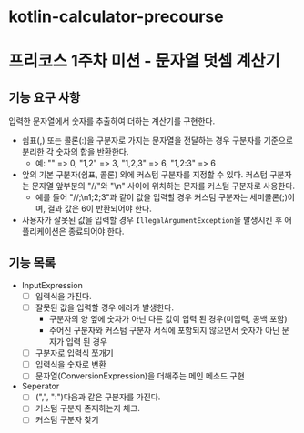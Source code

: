 # kotlin-calculator-precourse
# 프리코스 1주차 미션 - 문자열 덧셈 계산기

## 기능 요구 사항
입력한 문자열에서 숫자를 추출하여 더하는 계산기를 구현한다.

- 쉼표(,) 또는 콜론(:)을 구분자로 가지는 문자열을 전달하는 경우 구분자를 기준으로 분리한 각 숫자의 합을 반환한다.
  - 예: "" => 0, "1,2" => 3, "1,2,3" => 6, "1,2:3" => 6
- 앞의 기본 구분자(쉼표, 콜론) 외에 커스텀 구분자를 지정할 수 있다. 커스텀 구분자는 문자열 앞부분의 "//"와 "\n" 사이에 위치하는 문자를 커스텀 구분자로 사용한다.
  - 예를 들어 "//;\n1;2;3"과 같이 값을 입력할 경우 커스텀 구분자는 세미콜론(;)이며, 결과 값은 6이 반환되어야 한다.
- 사용자가 잘못된 값을 입력할 경우 `IllegalArgumentException`을 발생시킨 후 애플리케이션은 종료되어야 한다.

## 기능 목록
- InputExpression
  - [ ] 입력식을 가진다.
  - [ ] 잘못된 값을 입력할 경우 에러가 발생한다.
    - 구분자의 양 옆에 숫자가 아닌 다른 값이 입력 된 경우(미입력, 공백 포함)
    - 주어진 구분자와 커스텀 구분자 서식에 포함되지 않으면서 숫자가 아닌 문자가 입력 된 경우
  - [ ] 구분자로 입력식 쪼개기
  - [ ] 입력식을 숫자로 변환 
  - [ ] 문자열(ConversionExpression)을 더해주는 메인 메소드 구현
- Seperator
  - [ ] (",", ":")다음과 같은 구분자를 가진다.
  - [ ] 커스텀 구분자 존재하는지 체크.
  - [ ] 커스텀 구분자 찾기